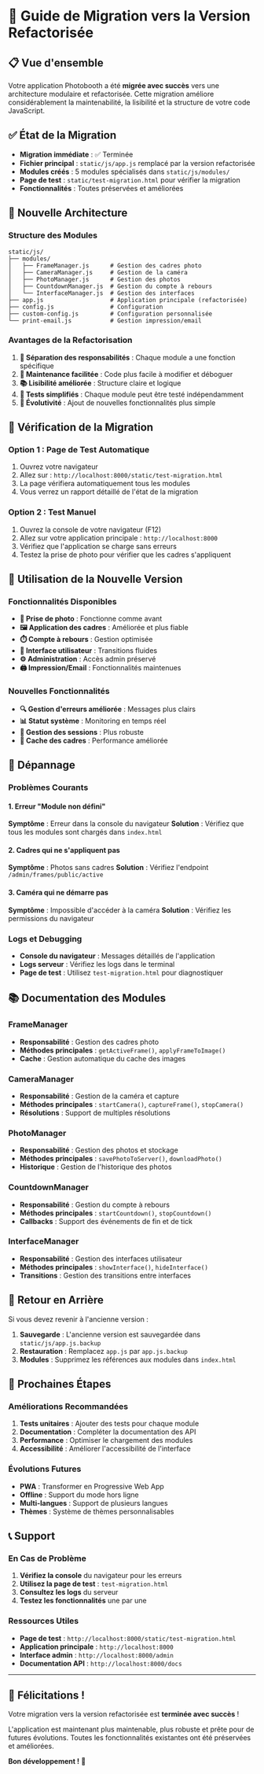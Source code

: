 # 🚀 Guide de Migration vers la Version Refactorisée

## 📋 Vue d'ensemble

Votre application Photobooth a été **migrée avec succès** vers une architecture modulaire et refactorisée. Cette migration améliore considérablement la maintenabilité, la lisibilité et la structure de votre code JavaScript.

## ✅ État de la Migration

- **Migration immédiate** : ✅ Terminée
- **Fichier principal** : `static/js/app.js` remplacé par la version refactorisée
- **Modules créés** : 5 modules spécialisés dans `static/js/modules/`
- **Page de test** : `static/test-migration.html` pour vérifier la migration
- **Fonctionnalités** : Toutes préservées et améliorées

## 🔧 Nouvelle Architecture

### Structure des Modules

```
static/js/
├── modules/
│   ├── FrameManager.js      # Gestion des cadres photo
│   ├── CameraManager.js     # Gestion de la caméra
│   ├── PhotoManager.js      # Gestion des photos
│   ├── CountdownManager.js  # Gestion du compte à rebours
│   └── InterfaceManager.js  # Gestion des interfaces
├── app.js                   # Application principale (refactorisée)
├── config.js                # Configuration
├── custom-config.js         # Configuration personnalisée
└── print-email.js           # Gestion impression/email
```

### Avantages de la Refactorisation

1. **🎯 Séparation des responsabilités** : Chaque module a une fonction spécifique
2. **🔧 Maintenance facilitée** : Code plus facile à modifier et déboguer
3. **📚 Lisibilité améliorée** : Structure claire et logique
4. **🧪 Tests simplifiés** : Chaque module peut être testé indépendamment
5. **🚀 Évolutivité** : Ajout de nouvelles fonctionnalités plus simple

## 🧪 Vérification de la Migration

### Option 1 : Page de Test Automatique
1. Ouvrez votre navigateur
2. Allez sur : `http://localhost:8000/static/test-migration.html`
3. La page vérifiera automatiquement tous les modules
4. Vous verrez un rapport détaillé de l'état de la migration

### Option 2 : Test Manuel
1. Ouvrez la console de votre navigateur (F12)
2. Allez sur votre application principale : `http://localhost:8000`
3. Vérifiez que l'application se charge sans erreurs
4. Testez la prise de photo pour vérifier que les cadres s'appliquent

## 🚀 Utilisation de la Nouvelle Version

### Fonctionnalités Disponibles

- **📸 Prise de photo** : Fonctionne comme avant
- **🖼️ Application des cadres** : Améliorée et plus fiable
- **⏱️ Compte à rebours** : Gestion optimisée
- **📱 Interface utilisateur** : Transitions fluides
- **⚙️ Administration** : Accès admin préservé
- **🖨️ Impression/Email** : Fonctionnalités maintenues

### Nouvelles Fonctionnalités

- **🔍 Gestion d'erreurs améliorée** : Messages plus clairs
- **📊 Statut système** : Monitoring en temps réel
- **🔄 Gestion des sessions** : Plus robuste
- **💾 Cache des cadres** : Performance améliorée

## 🔧 Dépannage

### Problèmes Courants

#### 1. Erreur "Module non défini"
**Symptôme** : Erreur dans la console du navigateur
**Solution** : Vérifiez que tous les modules sont chargés dans `index.html`

#### 2. Cadres qui ne s'appliquent pas
**Symptôme** : Photos sans cadres
**Solution** : Vérifiez l'endpoint `/admin/frames/public/active`

#### 3. Caméra qui ne démarre pas
**Symptôme** : Impossible d'accéder à la caméra
**Solution** : Vérifiez les permissions du navigateur

### Logs et Debugging

- **Console du navigateur** : Messages détaillés de l'application
- **Logs serveur** : Vérifiez les logs dans le terminal
- **Page de test** : Utilisez `test-migration.html` pour diagnostiquer

## 📚 Documentation des Modules

### FrameManager
- **Responsabilité** : Gestion des cadres photo
- **Méthodes principales** : `getActiveFrame()`, `applyFrameToImage()`
- **Cache** : Gestion automatique du cache des images

### CameraManager
- **Responsabilité** : Gestion de la caméra et capture
- **Méthodes principales** : `startCamera()`, `captureFrame()`, `stopCamera()`
- **Résolutions** : Support de multiples résolutions

### PhotoManager
- **Responsabilité** : Gestion des photos et stockage
- **Méthodes principales** : `savePhotoToServer()`, `downloadPhoto()`
- **Historique** : Gestion de l'historique des photos

### CountdownManager
- **Responsabilité** : Gestion du compte à rebours
- **Méthodes principales** : `startCountdown()`, `stopCountdown()`
- **Callbacks** : Support des événements de fin et de tick

### InterfaceManager
- **Responsabilité** : Gestion des interfaces utilisateur
- **Méthodes principales** : `showInterface()`, `hideInterface()`
- **Transitions** : Gestion des transitions entre interfaces

## 🔄 Retour en Arrière

Si vous devez revenir à l'ancienne version :

1. **Sauvegarde** : L'ancienne version est sauvegardée dans `static/js/app.js.backup`
2. **Restauration** : Remplacez `app.js` par `app.js.backup`
3. **Modules** : Supprimez les références aux modules dans `index.html`

## 🎯 Prochaines Étapes

### Améliorations Recommandées

1. **Tests unitaires** : Ajouter des tests pour chaque module
2. **Documentation** : Compléter la documentation des API
3. **Performance** : Optimiser le chargement des modules
4. **Accessibilité** : Améliorer l'accessibilité de l'interface

### Évolutions Futures

- **PWA** : Transformer en Progressive Web App
- **Offline** : Support du mode hors ligne
- **Multi-langues** : Support de plusieurs langues
- **Thèmes** : Système de thèmes personnalisables

## 📞 Support

### En Cas de Problème

1. **Vérifiez la console** du navigateur pour les erreurs
2. **Utilisez la page de test** : `test-migration.html`
3. **Consultez les logs** du serveur
4. **Testez les fonctionnalités** une par une

### Ressources Utiles

- **Page de test** : `http://localhost:8000/static/test-migration.html`
- **Application principale** : `http://localhost:8000`
- **Interface admin** : `http://localhost:8000/admin`
- **Documentation API** : `http://localhost:8000/docs`

---

## 🎉 Félicitations !

Votre migration vers la version refactorisée est **terminée avec succès** ! 

L'application est maintenant plus maintenable, plus robuste et prête pour de futures évolutions. Toutes les fonctionnalités existantes ont été préservées et améliorées.

**Bon développement !** 🚀

